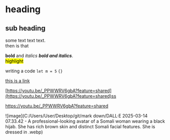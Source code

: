 # heading
## sub heading

some text text  text.<br>  then is that   

**bold** and *italics* ***bold and italics***. <br>
<mark>highlight</mark> <br>

writing a code `let m = 5` `{}`<br>

[this is a link](https://youtu.be/_PPWWRV6gbA?feature=shared) <br>

[https://youtu.be/_PPWWRV6gbA?feature=shared](https://youtu.be/_PPWWRV6gbA?feature=shared)ss <br>

<https://youtu.be/_PPWWRV6gbA?feature=shared><br>

![image](C:/Users/User/Desktop/git/mark down/DALL·E 2025-03-14 07.33.42 - A professional-looking avatar of a Somali woman wearing a black hijab. She has rich brown skin and distinct Somali facial features. She is dressed in .webp)